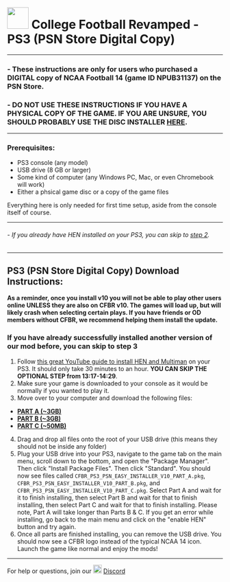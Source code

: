 # <img width="50" src="https://media.playstation.com/is/image/SCEA/playstation-store-bag-spotlight-01-us-12jun17?$native_t$"> College Football Revamped - PS3 (PSN Store Digital Copy)

---------
### - These instructions are only for users who purchased a DIGITAL copy of NCAA Football 14 (game ID NPUB31137) on the PSN Store. 
### - DO NOT USE THESE INSTRUCTIONS IF YOU HAVE A PHYSICAL COPY OF THE GAME. IF YOU ARE UNSURE, YOU SHOULD PROBABLY USE THE DISC INSTALLER [HERE](https://github.com/cfbrevamped/CFBR-Easy-Installer/blob/master/PS3/disc.md).
---------

### Prerequisites:
- PS3 console (any model)
- USB drive (8 GB or larger)
- Some kind of computer (any Windows PC, Mac, or even Chromebook will work)
- Either a phsical game disc or a copy of the game files

Everything here is only needed for first time setup, aside from the console itself of course.

---------
###### - If you already have HEN installed on your PS3, you can skip to <ins>step 2</ins>. 
---------
## PS3 (PSN Store Digital Copy) Download Instructions:

**As a reminder, once you install v10 you will not be able to play other users online UNLESS they are also on CFBR v10. The games will load up, but will likely crash when selecting certain plays. If you have friends or OD members without CFBR, we recommend helping them install the update.**

### If you have already successfully installed another version of our mod before, you can skip to step 3
1) Follow [this great YouTube guide to install HEN and Multiman](https://www.youtube.com/watch?v=fOKemRHAZ3c) on your PS3. It should only take 30 minutes to an hour. **YOU CAN SKIP THE OPTIONAL STEP from 13:17-14:29**.
2) Make sure your game is downloaded to your console as it would be normally if you wanted to play it.
3) Move over to your computer and download the following files:
  - [**PART A (~3GB)**](https://www.mediafire.com/file/sqmuubjzofds0dy/CFBR_PS3_PSN_EASY_INSTALLER_V11_PART_A.pkg/file)
  - [**PART B (~3GB)**](https://www.mediafire.com/file/msxxegt65604wuo/CFBR_PS3_PSN_EASY_INSTALLER_V11_PART_B.pkg/file)
  - [**PART C (~50MB)**](https://www.mediafire.com/file/2wsomhtxg0ku5if/CFBR_PS3_PSN_EASY_INSTALLER_V11_PART_C.pkg/file)

4) Drag and drop all files onto the root of your USB drive (this means they should not be inside any folder)
5) Plug your USB drive into your PS3, navigate to the game tab on the main menu, scroll down to the bottom, and open the "Package Manager". Then click "Install Package Files". Then click "Standard". You should now see files called `CFBR_PS3_PSN_EASY_INSTALLER_V10_PART_A.pkg`, `CFBR_PS3_PSN_EASY_INSTALLER_V10_PART_B.pkg`, and `CFBR_PS3_PSN_EASY_INSTALLER_V10_PART_C.pkg`. Select Part A and wait for it to finish installing, then select Part B and wait for that to finish installing, then select Part C and wait for that to finish installing. Please note, Part A will take longer than Parts B & C. If you get an error while installing, go back to the main menu and click on the "enable HEN" button and try again.
6) Once all parts are finished installing, you can remove the USB drive. You should now see a CFBR logo instead of the typical NCAA 14 icon. Launch the game like normal and enjoy the mods!

---------
For help or questions, join our <img width="20" src="https://logo-logos.com/wp-content/uploads/2018/03/Discord_icon.png"> [Discord](https://discord.com/invite/cfbr)
